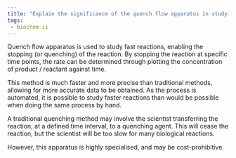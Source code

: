 ```yaml
---
title: "Explain the significance of the quench flow apparatus in studying fast reactions in biochemical kinetics. How does it differ from traditional methods? Discuss the advantages and limitations of using this apparatus. "
tags:
 - biochem-ii
---
```

Quench flow apparatus is used to study fast reactions, enabling the stopping (or quenching) of the reaction. By stopping the reaction at specific time points, the rate can be determined through plotting the concentration of product / reactant against time.  

This method is much faster and more precise than traditional methods, allowing for more accurate data to be obtained. As the process is automated, it is possible to study faster reactions than would be possible when doing the same process by hand.  

A traditional quenching method may involve the scientist transferring the reaction, at a defined time interval, to a quenching agent. This will cease the reaction, but the scientist will be too slow for many biological reactions.  

However, this apparatus is highly specialised, and may be cost-prohibitive.  
